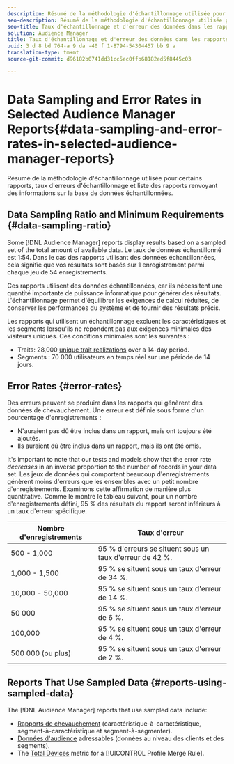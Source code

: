 ```yaml
---
description: Résumé de la méthodologie d'échantillonnage utilisée pour certains rapports, taux d'erreurs d'échantillonnage et liste des rapports renvoyant des informations sur la base de données échantillonnées.
seo-description: Résumé de la méthodologie d'échantillonnage utilisée pour certains rapports, taux d'erreurs d'échantillonnage et liste des rapports renvoyant des informations sur la base de données échantillonnées.
seo-title: Taux d'échantillonnage et d'erreur des données dans les rapports Audience Manager sélectionnés
solution: Audience Manager
title: Taux d'échantillonnage et d'erreur des données dans les rapports Audience Manager sélectionnés
uuid: 3 d 8 bd 764-a 9 da -40 f 1-8794-54304457 bb 9 a
translation-type: tm+mt
source-git-commit: d96182b0741dd31cc5ec0ffb68182ed5f8445c03

---
```



# Data Sampling and Error Rates in Selected Audience Manager Reports{#data-sampling-and-error-rates-in-selected-audience-manager-reports}

Résumé de la méthodologie d'échantillonnage utilisée pour certains rapports, taux d'erreurs d'échantillonnage et liste des rapports renvoyant des informations sur la base de données échantillonnées.

## Data Sampling Ratio and Minimum Requirements {#data-sampling-ratio}

Some [!DNL Audience Manager] reports display results based on a sampled set of the total amount of available data. Le taux de données échantillonné est 1:54. Dans le cas des rapports utilisant des données échantillonnées, cela signifie que vos résultats sont basés sur 1 enregistrement parmi chaque jeu de 54 enregistrements.

Ces rapports utilisent des données échantillonnées, car ils nécessitent une quantité importante de puissance informatique pour générer des résultats. L'échantillonnage permet d'équilibrer les exigences de calcul réduites, de conserver les performances du système et de fournir des résultats précis.

Les rapports qui utilisent un échantillonnage excluent les caractéristiques et les segments lorsqu'ils ne répondent pas aux exigences minimales des visiteurs uniques. Ces conditions minimales sont les suivantes :

* Traits: 28,000 [unique trait realizations](/help/using/features/traits/trait-qualification-reference.md#unique-trait-realizations) over a 14-day period.
* Segments : 70 000 utilisateurs en temps réel sur une période de 14 jours.

## Error Rates {#error-rates}

Des erreurs peuvent se produire dans les rapports qui génèrent des données de chevauchement. Une erreur est définie sous forme d'un pourcentage d'enregistrements :

* N'auraient pas dû être inclus dans un rapport, mais ont toujours été ajoutés.
* Ils auraient dû être inclus dans un rapport, mais ils ont été omis.

It's important to note that our tests and models show that the error rate *decreases* in an inverse proportion to the number of records in your data set. Les jeux de données qui comportent beaucoup d'enregistrements génèrent moins d'erreurs que les ensembles avec un petit nombre d'enregistrements. Examinons cette affirmation de manière plus quantitative. Comme le montre le tableau suivant, pour un nombre d'enregistrements défini, 95 % des résultats du rapport seront inférieurs à un taux d'erreur spécifique.

| Nombre d'enregistrements | Taux d'erreur |
|--- |--- |
| 500 - 1,000 | 95 % d'erreurs se situent sous un taux d'erreur de 42 %. |
| 1,000 - 1,500 | 95 % se situent sous un taux d'erreur de 34 %. |
| 10,000 - 50,000 | 95 % se situent sous un taux d'erreur de 14 %. |
| 50 000 | 95 % se situent sous un taux d'erreur de 6 %. |
| 100,000 | 95 % se situent sous un taux d'erreur de 4 %. |
| 500 000 (ou plus) | 95 % se situent sous un taux d'erreur de 2 %. |

## Reports That Use Sampled Data {#reports-using-sampled-data}

The [!DNL Audience Manager] reports that use sampled data include:

* [Rapports de chevauchement](../reporting/dynamic-reports/dynamic-reports.md#interactive-and-overlap-reports) (caractéristique-à-caractéristique, segment-à-caractéristique et segment-à-segmenter).
* [Données d'audience](../features/addressable-audiences.md) adressables (données au niveau des clients et des segments).
* The [Total Devices](../features/profile-merge-rules/profile-link-metrics.md#merge-rule-metrics) metric for a [!UICONTROL Profile Merge Rule].

